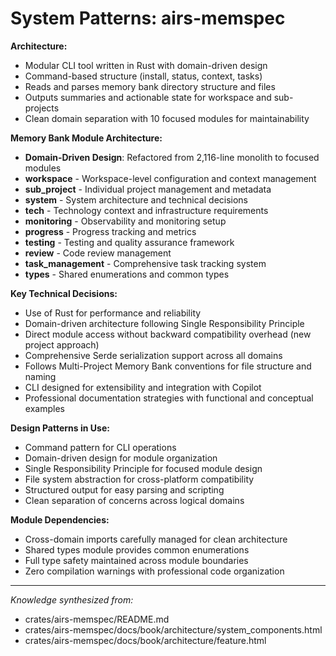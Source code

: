 # System Patterns: airs-memspec

**Architecture:**
- Modular CLI tool written in Rust with domain-driven design
- Command-based structure (install, status, context, tasks)
- Reads and parses memory bank directory structure and files
- Outputs summaries and actionable state for workspace and sub-projects
- Clean domain separation with 10 focused modules for maintainability

**Memory Bank Module Architecture:**
- **Domain-Driven Design**: Refactored from 2,116-line monolith to focused modules
- **workspace** - Workspace-level configuration and context management
- **sub_project** - Individual project management and metadata
- **system** - System architecture and technical decisions
- **tech** - Technology context and infrastructure requirements
- **monitoring** - Observability and monitoring setup
- **progress** - Progress tracking and metrics
- **testing** - Testing and quality assurance framework
- **review** - Code review management
- **task_management** - Comprehensive task tracking system
- **types** - Shared enumerations and common types

**Key Technical Decisions:**
- Use of Rust for performance and reliability
- Domain-driven architecture following Single Responsibility Principle
- Direct module access without backward compatibility overhead (new project approach)
- Comprehensive Serde serialization support across all domains
- Follows Multi-Project Memory Bank conventions for file structure and naming
- CLI designed for extensibility and integration with Copilot
- Professional documentation strategies with functional and conceptual examples

**Design Patterns in Use:**
- Command pattern for CLI operations
- Domain-driven design for module organization
- Single Responsibility Principle for focused module design
- File system abstraction for cross-platform compatibility
- Structured output for easy parsing and scripting
- Clean separation of concerns across logical domains

**Module Dependencies:**
- Cross-domain imports carefully managed for clean architecture
- Shared types module provides common enumerations
- Full type safety maintained across module boundaries
- Zero compilation warnings with professional code organization

---

*Knowledge synthesized from:*
- crates/airs-memspec/README.md
- crates/airs-memspec/docs/book/architecture/system_components.html
- crates/airs-memspec/docs/book/architecture/feature.html
